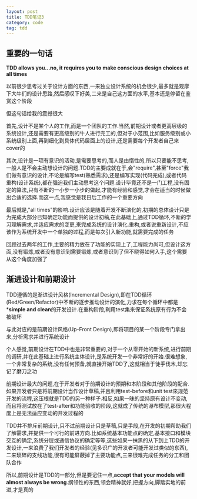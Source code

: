 ```yaml
---
layout: post
title: TDD笔记3
category: code
tag: tdd
---
```


## 重要的一句话

**TDD allows you...no, it requires you to make conscious design choices at all times**

以前很少思考过关于设计方面的东西,一来独立设计系统的机会很少,最多就是观摩下大牛们的设计思路,然后感叹下好美,二来是自己这方面的水平,基本还是停留在鉴赏这个阶段

但这句话给我的震撼很大

首先,设计不是某个人的工作,而是一个团队的工作.当然,前期设计或者更高层级的系统设计,还是需要有更高级别的牛人进行完工的,但对于小范围,比如服务级别或小系统级别上面,再到细化到具体代码层面上的设计,还是需要每个开发者自己來cover的

其次,设计是一项有意识的活动,是需要思考的,而人是由惰性的,所以只要能不思考,一般人是不会主动想设计的问题.TDD的主要成就在于,会"require",甚至"force"我们做有意识的设计,不论是编写test(熟悉需求),还是编写实现(代码完成),或者代码重构(设计系统),都在强迫我们主动思考这个问题.设计毕竟还不是一门工程,没有固定的算法,只有不断的一小步一小步的做起,才能有经验和感觉,才会在适当的时候做出合适的选择.而这一点,我感觉是我日后工作的一个重要方向

最后就是,"all times"的影响.设计应该是随着开发不断演化的,初期的总体设计只是为完成大部分已知确定功能而提供的设计初稿,在此基础上,通过TDD循环,不断的学习理解需求,并适应需求的变更,來完成系统的设计演化.重构,或者说重新设计,不应该作为系统开发中一个单独的过程,而是每次引入新功能,就需要完成的任务

回顾过去两年的工作,主要的精力放在了功能的实现上了,工程能力尚可,但设计这方面,没有锻炼,或者没有意识到需要锻炼,或者意识到了但不晓得如何入手,这个需要从这个角度加强了

## 渐进设计和前期设计

TDD遵循的是渐进设计风格(Incremental Design),即在TDD循环(Red/Green/Refactor)中不断的逐步推动设计的演化,力求在每个循环中都是***simple and clean**的开发设计.在重构阶段,利用test集來保证系统原有行为不会被破坏

与此对应的是前期设计风格(Up-Front Design),即将项目的某一个阶段专门拿出来,分析需求并进行系统设计

个人感觉,前期设计在TDD中也是非常重要的,对于一个从零开始的新系统,进行前期的调研,并在此基础上进行系统主体设计,是系统开发一个非常好的开始.很难想象,一个非常复杂的系统,没有任何预备,就直接开始TDD了,这就相当于徒手伐木,却忘记了磨刀之功

前期设计最大的问题,在于开发者对于前期设计的预期和本阶段和其他阶段的配合.如果开发者只是将前期设计当作设计草稿,并且利用test-before和unit test來规范开发的流程,这压根就是TDD的另一种样子.相反,如果一昧的坚持原有设计不变动,而且将测试放在了test-after和功能验收的阶段,这就成了传统的瀑布模型,那很大程度上是无法适应变动的开发过程的

TDD并不排斥前期设计,只不过前期设计只是草稿,只是手段,在开发的初期帮助我们了解需求,并提供一个可行的前进方向.比如系统基本功能点的确定,基本接口和模块交互的确定,系统分层或通信协议的确定等等,这些如果一抹黑的从下到上TDD的开发设计,一来浪费了我们开发者的经验(见多识广的开发者可能开发过类似的东西),二来琐碎的支线功能,很有可能屏蔽掉了主要功能点,三来很难完成任务的分工和团队合作

所以,前期设计是TDD的一部分,但是要记住一点,**accept that your models will almost always be wrong**.纲领性的东西,领会精神就好,把握方向,脚踏实地的前进,才是真的
